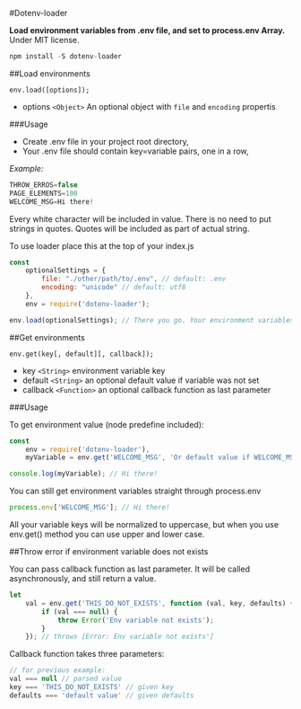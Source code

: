#Dotenv-loader

**Load environment variables from .env file, and set to process.env Array.**
Under MIT license.

```javascript
npm install -S dotenv-loader
```

##Load environments

`env.load([options]);`

* options `<Object>` An optional object with `file` and `encoding` propertis

###Usage

* Create .env file in your project root directory,
* Your .env file should contain key=variable pairs, one in a row,

*Example:*
```javascript
THROW_ERROS=false
PAGE_ELEMENTS=100
WELCOME_MSG=Hi there!
```

Every white character will be included in value.
There is no need to put strings in quotes. Quotes will be included as part of actual string.

To use loader place this at the top of your index.js

```javascript
const
    optionalSettings = {
        file: "./other/path/to/.env", // default: .env
        encoding: "unicode" // default: utf8
    },
    env = require('dotenv-loader');

env.load(optionalSettings); // There you go. Your environment variables are now available globally.
```

##Get environments

`env.get(key[, default][, callback]);`
* key `<String>` environment variable key
* default `<String>` an optional default value if variable was not set
* callback `<Function>` an optional callback function as last parameter

###Usage

To get environment value (node predefine included):

```javascript
const
    env = require('dotenv-loader'),
    myVariable = env.get('WELCOME_MSG', 'Or default value if WELCOME_MSG is not set');

console.log(myVariable); // Hi there!
```

You can still get environment variables straight through process.env
```javascript
process.env['WELCOME_MSG']; // Hi there!
```
All your variable keys will be normalized to uppercase, but when you use env.get() method you can use upper and lower case.

##Throw error if environment variable does not exists

You can pass callback function as last parameter. It will be called asynchronously, and still return a value.

```javascript
let
    val = env.get('THIS_DO_NOT_EXISTS', function (val, key, defaults) {
        if (val === null) {
            throw Error('Env variable not exists');
        }
    }); // throws [Error: Env variable not exists']
```

Callback function takes three parameters:

```javascript
// for previous example:
val === null // parsed value
key === 'THIS_DO_NOT_EXISTS' // given key
defaults === 'default value' // given defaults
```
